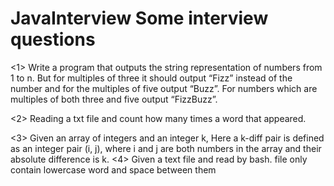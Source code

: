 # JavaInterview Some interview questions

<1>
Write a program that outputs the string representation of numbers from 1 to n.
But for multiples of three it should output “Fizz” instead of the number and 
for the multiples of five output “Buzz”. For numbers which are multiples of both three and five output “FizzBuzz”.

<2>
Reading a txt file and count how many times a word that appeared.

<3>
  Given an array of integers and an integer k, Here a k-diff pair is defined as an integer pair (i, j), where i and j are both numbers in the array and their absolute difference is k.
<4> 
  Given a text file and read by bash. file only contain lowercase word and space between them

